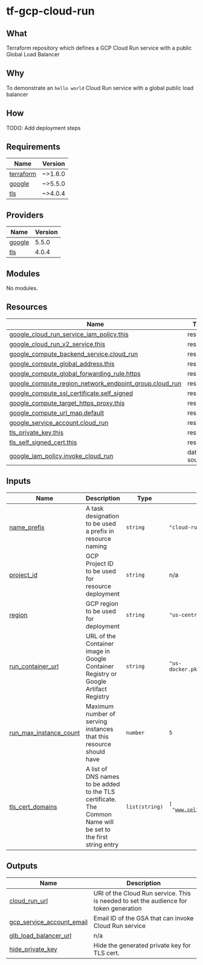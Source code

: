 # tf-gcp-cloud-run

## What

Terraform repository which defines a GCP Cloud Run service with a public Global Load Balancer

## Why

To demonstrate an `hello world` Cloud Run service with a global public load balancer

## How

 TODO: Add deployment steps

<!-- BEGIN_TF_DOCS -->
## Requirements

| Name | Version |
|------|---------|
| <a name="requirement_terraform"></a> [terraform](#requirement\_terraform) | ~>1.6.0 |
| <a name="requirement_google"></a> [google](#requirement\_google) | ~>5.5.0 |
| <a name="requirement_tls"></a> [tls](#requirement\_tls) | ~>4.0.4 |

## Providers

| Name | Version |
|------|---------|
| <a name="provider_google"></a> [google](#provider\_google) | 5.5.0 |
| <a name="provider_tls"></a> [tls](#provider\_tls) | 4.0.4 |

## Modules

No modules.

## Resources

| Name | Type |
|------|------|
| [google_cloud_run_service_iam_policy.this](https://registry.terraform.io/providers/hashicorp/google/latest/docs/resources/cloud_run_service_iam_policy) | resource |
| [google_cloud_run_v2_service.this](https://registry.terraform.io/providers/hashicorp/google/latest/docs/resources/cloud_run_v2_service) | resource |
| [google_compute_backend_service.cloud_run](https://registry.terraform.io/providers/hashicorp/google/latest/docs/resources/compute_backend_service) | resource |
| [google_compute_global_address.this](https://registry.terraform.io/providers/hashicorp/google/latest/docs/resources/compute_global_address) | resource |
| [google_compute_global_forwarding_rule.https](https://registry.terraform.io/providers/hashicorp/google/latest/docs/resources/compute_global_forwarding_rule) | resource |
| [google_compute_region_network_endpoint_group.cloud_run](https://registry.terraform.io/providers/hashicorp/google/latest/docs/resources/compute_region_network_endpoint_group) | resource |
| [google_compute_ssl_certificate.self_signed](https://registry.terraform.io/providers/hashicorp/google/latest/docs/resources/compute_ssl_certificate) | resource |
| [google_compute_target_https_proxy.this](https://registry.terraform.io/providers/hashicorp/google/latest/docs/resources/compute_target_https_proxy) | resource |
| [google_compute_url_map.default](https://registry.terraform.io/providers/hashicorp/google/latest/docs/resources/compute_url_map) | resource |
| [google_service_account.cloud_run](https://registry.terraform.io/providers/hashicorp/google/latest/docs/resources/service_account) | resource |
| [tls_private_key.this](https://registry.terraform.io/providers/hashicorp/tls/latest/docs/resources/private_key) | resource |
| [tls_self_signed_cert.this](https://registry.terraform.io/providers/hashicorp/tls/latest/docs/resources/self_signed_cert) | resource |
| [google_iam_policy.invoke_cloud_run](https://registry.terraform.io/providers/hashicorp/google/latest/docs/data-sources/iam_policy) | data source |

## Inputs

| Name | Description | Type | Default | Required |
|------|-------------|------|---------|:--------:|
| <a name="input_name_prefix"></a> [name\_prefix](#input\_name\_prefix) | A task designation to be used a prefix in resource naming | `string` | `"cloud-run-public"` | no |
| <a name="input_project_id"></a> [project\_id](#input\_project\_id) | GCP Project ID to be used for resource deployment | `string` | n/a | yes |
| <a name="input_region"></a> [region](#input\_region) | GCP region to be used for deployment | `string` | `"us-central1"` | no |
| <a name="input_run_container_url"></a> [run\_container\_url](#input\_run\_container\_url) | URL of the Container image in Google Container Registry or Google Artifact Registry | `string` | `"us-docker.pkg.dev/cloudrun/container/hello"` | no |
| <a name="input_run_max_instance_count"></a> [run\_max\_instance\_count](#input\_run\_max\_instance\_count) | Maximum number of serving instances that this resource should have | `number` | `5` | no |
| <a name="input_tls_cert_domains"></a> [tls\_cert\_domains](#input\_tls\_cert\_domains) | A list of DNS names to be added to the TLS certificate. The Common Name will be set to the first string entry | `list(string)` | <pre>[<br>  "www.self-signed-tls.uk"<br>]</pre> | no |

## Outputs

| Name | Description |
|------|-------------|
| <a name="output_cloud_run_url"></a> [cloud\_run\_url](#output\_cloud\_run\_url) | URI of the Cloud Run service. This is needed to set the audience for token generation |
| <a name="output_gcp_service_account_email"></a> [gcp\_service\_account\_email](#output\_gcp\_service\_account\_email) | Email ID of the GSA that can invoke Cloud Run service |
| <a name="output_glb_load_balancer_url"></a> [glb\_load\_balancer\_url](#output\_glb\_load\_balancer\_url) | n/a |
| <a name="output_hide_private_key"></a> [hide\_private\_key](#output\_hide\_private\_key) | Hide the generated private key for TLS cert. |
<!-- END_TF_DOCS -->
